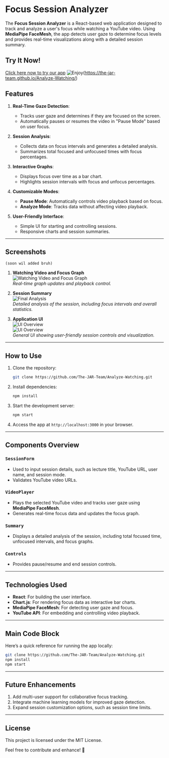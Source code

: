 # Focus Session Analyzer

The **Focus Session Analyzer** is a React-based web application designed to track and analyze a user's focus while watching a YouTube video. Using **MediaPipe FaceMesh**, the app detects user gaze to determine focus levels and provides real-time visualizations along with a detailed session summary.


## Try It Now!
[Click here now to try our app](https://the-jar-team.github.io/Analyze-Watching/)
![Enjoy](https://i.imgur.com/mBfVZ5g.png)(https://the-jar-team.github.io/Analyze-Watching/)
## Features
1. **Real-Time Gaze Detection**:
   - Tracks user gaze and determines if they are focused on the screen.
   - Automatically pauses or resumes the video in "Pause Mode" based on user focus.

2. **Session Analysis**:
   - Collects data on focus intervals and generates a detailed analysis.
   - Summarizes total focused and unfocused times with focus percentages.

3. **Interactive Graphs**:
   - Displays focus over time as a bar chart.
   - Highlights session intervals with focus and unfocus percentages.

4. **Customizable Modes**:
   - **Pause Mode**: Automatically controls video playback based on focus.
   - **Analyze Mode**: Tracks data without affecting video playback.

5. **User-Friendly Interface**:
   - Simple UI for starting and controlling sessions.
   - Responsive charts and session summaries.

---

## Screenshots
    (soon wil added bruh)
1. **Watching Video and Focus Graph**  
   ![Watching Video and Focus Graph](https://i.imgur.com/JpG41hA.png)  
   *Real-time graph updates and playback control.*

2. **Session Summary**  
   ![Final Analysis](https://i.imgur.com/KLedGGb.png)  
   *Detailed analysis of the session, including focus intervals and overall statistics.*

3. **Application UI**  
   ![UI Overview](https://imgur.com/cAUcqlg)  
   ![UI Overview](https://i.imgur.com/yPWURa6.png)  
   *General UI showing user-friendly session controls and visualization.*

---

## How to Use
1. Clone the repository:
   ```bash
   git clone https://github.com/The-JAR-Team/Analyze-Watching.git
   ```

2. Install dependencies:
   ```bash
   npm install
   ```

3. Start the development server:
   ```bash
   npm start
   ```

4. Access the app at `http://localhost:3000` in your browser.

---

## Components Overview
### `SessionForm`
- Used to input session details, such as lecture title, YouTube URL, user name, and session mode.
- Validates YouTube video URLs.

### `VideoPlayer`
- Plays the selected YouTube video and tracks user gaze using **MediaPipe FaceMesh**.
- Generates real-time focus data and updates the focus graph.

### `Summary`
- Displays a detailed analysis of the session, including total focused time, unfocused intervals, and focus graphs.

### `Controls`
- Provides pause/resume and end session controls.

---

## Technologies Used
- **React**: For building the user interface.
- **Chart.js**: For rendering focus data as interactive bar charts.
- **MediaPipe FaceMesh**: For detecting user gaze and focus.
- **YouTube API**: For embedding and controlling video playback.

---

## Main Code Block
Here’s a quick reference for running the app locally:

```bash
git clone https://github.com/The-JAR-Team/Analyze-Watching.git
npm install
npm start
```

---

## Future Enhancements
1. Add multi-user support for collaborative focus tracking.
2. Integrate machine learning models for improved gaze detection.
3. Expand session customization options, such as session time limits.

---

## License
This project is licensed under the MIT License. 

Feel free to contribute and enhance! 🎉
